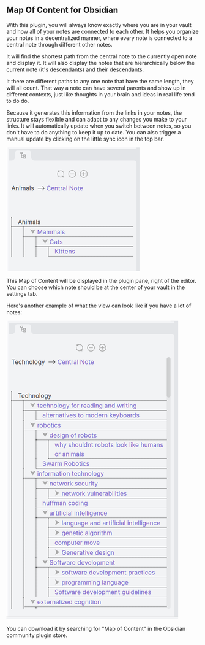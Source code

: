 ## Map Of Content for Obsidian

With this plugin, you will always know exactly where you are in your vault and how all of your notes are connected to each other. It helps you organize your notes in a decentralized manner, where every note is connected to a central note through different other notes.

It will find the shortest path from the central note to the currently open note and display it. It will also display the notes that are hierarchically below the current note (it's descendants) and their descendants.

It there are different paths to any one note that have the same length, they will all count. That way a note can have several parents and show up in different contexts, just like thoughts in your brain and ideas in real life tend to do do.

Because it generates this information from the links in your notes, the structure stays flexible and can adapt to any changes you make to your links. It will automatically update when you switch between notes, so you don't have to do anything to keep it up to date. You can also trigger a manual update by clicking on the little sync icon in the top bar.

![Example Map of Content](https://raw.githubusercontent.com/Robin-Haupt-1/Obsidian-Map-of-Content/main/doc/view.png "Example Map of Content")

This Map of Content will be displayed in the plugin pane, right of the editor. You can choose which note should be at the center of your vault in the settings tab.

Here's another example of what the view can look like if you have a lot of notes:

![Second example Map of Content](https://raw.githubusercontent.com/Robin-Haupt-1/Obsidian-Map-of-Content/main/doc/example%203.png "Second Example Map of Content")


You can download it by searching for "Map of Content" in the Obsidian community plugin store.
